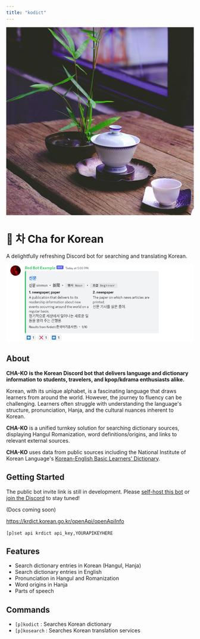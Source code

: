 ```yaml
---
title: "kodict"
---
```


<img src="./cha-sq.jpg" alt="Cha Series by Coffeebank: A delightfully refreshing Discord bot" class="h-24 aspect-square rounded mb-2" />

# 🍵 차 Cha for Korean

<p class="text-3xl pt-0 mt-0">A delightfully refreshing Discord bot for searching and translating Korean.</p>

<component-coghero cog="kodict" desc="Korean dictionary bot. Searches National Institute of Korean Language's Korean-English Learners' Dictionary (한국어기초사전) using their Open API."></component-coghero>

![Kodict: A Korean dictionary entry for 신문 (sinmun, newspaper)](./kodict-example.png)


## About

**CHA-KO is the Korean Discord bot that delivers language and dictionary information to students, travelers, and kpop/kdrama enthusiasts alike.**

Korean, with its unique alphabet, is a fascinating language that draws learners from around the world. However, the journey to fluency can be challenging. Learners often struggle with understanding the language's structure, pronunciation, Hanja, and the cultural nuances inherent to Korean.

**CHA-KO** is a unified turnkey solution for searching dictionary sources, displaying Hangul Romanization, word definitions/origins, and links to relevant external sources.

**CHA-KO** uses data from public sources including the National Institute of Korean Language's [Korean-English Basic Learners' Dictionary](https://krdict.korean.go.kr/mainAction).


## Getting Started

The public bot invite link is still in development. Please [self-host this bot](/start) or [join the Discord](https://coffeebank.github.io/discord) to stay tuned!

(Docs coming soon)

https://krdict.korean.go.kr/openApi/openApiInfo

`[p]set api krdict api_key,YOURAPIKEYHERE`


## Features

- Search dictionary entries in Korean (Hangul, Hanja)
- Search dictionary entries in English
- Pronunciation in Hangul and Romanization
- Word origins in Hanja
- Parts of speech


## Commands

- `[p]kodict` : Searches Korean dictionary
- `[p]kosearch` : Searches Korean translation services
